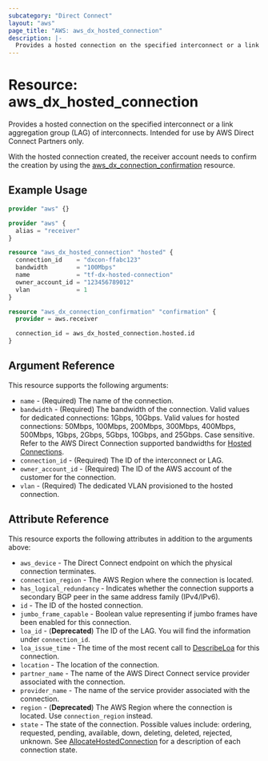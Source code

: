 ```yaml
---
subcategory: "Direct Connect"
layout: "aws"
page_title: "AWS: aws_dx_hosted_connection"
description: |-
  Provides a hosted connection on the specified interconnect or a link aggregation group (LAG) of interconnects. Intended for use by AWS Direct Connect Partners only.
---
```


# Resource: aws_dx_hosted_connection

Provides a hosted connection on the specified interconnect or a link aggregation group (LAG) of interconnects. Intended for use by AWS Direct Connect Partners only.

With the hosted connection created, the receiver account needs to confirm the creation by using the [aws_dx_connection_confirmation](https://registry.terraform.io/providers/hashicorp/aws/latest/docs/resources/dx_connection_confirmation) resource.

## Example Usage

```terraform
provider "aws" {}

provider "aws" {
  alias = "receiver"
}

resource "aws_dx_hosted_connection" "hosted" {
  connection_id    = "dxcon-ffabc123"
  bandwidth        = "100Mbps"
  name             = "tf-dx-hosted-connection"
  owner_account_id = "123456789012"
  vlan             = 1
}

resource "aws_dx_connection_confirmation" "confirmation" {
  provider = aws.receiver

  connection_id = aws_dx_hosted_connection.hosted.id
}
```

## Argument Reference

This resource supports the following arguments:

* `name` - (Required) The name of the connection.
* `bandwidth` - (Required) The bandwidth of the connection. Valid values for dedicated connections: 1Gbps, 10Gbps. Valid values for hosted connections: 50Mbps, 100Mbps, 200Mbps, 300Mbps, 400Mbps, 500Mbps, 1Gbps, 2Gbps, 5Gbps, 10Gbps, and 25Gbps. Case sensitive. Refer to the AWS Direct Connection supported bandwidths for [Hosted Connections](https://docs.aws.amazon.com/directconnect/latest/UserGuide/hosted_connection.html).
* `connection_id` - (Required) The ID of the interconnect or LAG.
* `owner_account_id` - (Required) The ID of the AWS account of the customer for the connection.
* `vlan` - (Required) The dedicated VLAN provisioned to the hosted connection.

## Attribute Reference

This resource exports the following attributes in addition to the arguments above:

* `aws_device` - The Direct Connect endpoint on which the physical connection terminates.
* `connection_region` - The AWS Region where the connection is located.
* `has_logical_redundancy` - Indicates whether the connection supports a secondary BGP peer in the same address family (IPv4/IPv6).
* `id` - The ID of the hosted connection.
* `jumbo_frame_capable` - Boolean value representing if jumbo frames have been enabled for this connection.
* `loa_id` - (**Deprecated**) The ID of the LAG. You will find the information under `connection_id`.
* `loa_issue_time` - The time of the most recent call to [DescribeLoa](https://docs.aws.amazon.com/directconnect/latest/APIReference/API_DescribeLoa.html) for this connection.
* `location` - The location of the connection.
* `partner_name` - The name of the AWS Direct Connect service provider associated with the connection.
* `provider_name` - The name of the service provider associated with the connection.
* `region` - (**Deprecated**) The AWS Region where the connection is located. Use `connection_region` instead.
* `state` - The state of the connection. Possible values include: ordering, requested, pending, available, down, deleting, deleted, rejected, unknown. See [AllocateHostedConnection](https://docs.aws.amazon.com/directconnect/latest/APIReference/API_AllocateHostedConnection.html) for a description of each connection state.
